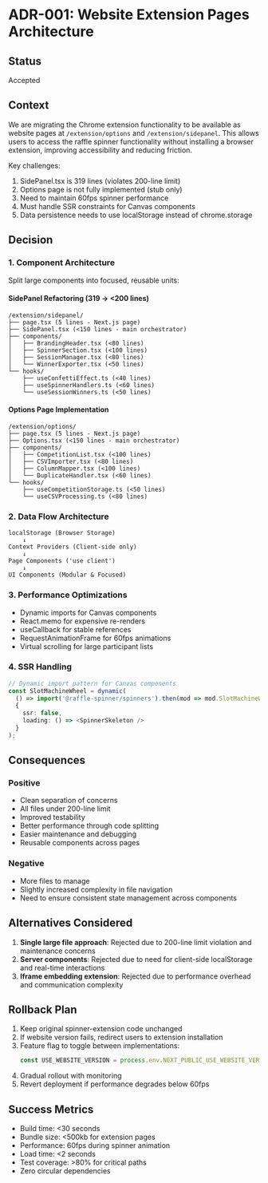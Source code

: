 # ADR-001: Website Extension Pages Architecture

## Status
Accepted

## Context
We are migrating the Chrome extension functionality to be available as website pages at `/extension/options` and `/extension/sidepanel`. This allows users to access the raffle spinner functionality without installing a browser extension, improving accessibility and reducing friction.

Key challenges:
1. SidePanel.tsx is 319 lines (violates 200-line limit)
2. Options page is not fully implemented (stub only)
3. Need to maintain 60fps spinner performance
4. Must handle SSR constraints for Canvas components
5. Data persistence needs to use localStorage instead of chrome.storage

## Decision

### 1. Component Architecture
Split large components into focused, reusable units:

#### SidePanel Refactoring (319 → <200 lines)
```
/extension/sidepanel/
├── page.tsx (5 lines - Next.js page)
├── SidePanel.tsx (<150 lines - main orchestrator)
├── components/
│   ├── BrandingHeader.tsx (<80 lines)
│   ├── SpinnerSection.tsx (<100 lines)
│   ├── SessionManager.tsx (<80 lines)
│   └── WinnerExporter.tsx (<50 lines)
└── hooks/
    ├── useConfettiEffect.ts (<40 lines)
    ├── useSpinnerHandlers.ts (<60 lines)
    └── useSessionWinners.ts (<50 lines)
```

#### Options Page Implementation
```
/extension/options/
├── page.tsx (5 lines - Next.js page)
├── Options.tsx (<150 lines - main orchestrator)
├── components/
│   ├── CompetitionList.tsx (<100 lines)
│   ├── CSVImporter.tsx (<80 lines)
│   ├── ColumnMapper.tsx (<100 lines)
│   └── DuplicateHandler.tsx (<60 lines)
└── hooks/
    ├── useCompetitionStorage.ts (<50 lines)
    └── useCSVProcessing.ts (<80 lines)
```

### 2. Data Flow Architecture
```
localStorage (Browser Storage)
    ↓
Context Providers (Client-side only)
    ↓
Page Components ('use client')
    ↓
UI Components (Modular & Focused)
```

### 3. Performance Optimizations
- Dynamic imports for Canvas components
- React.memo for expensive re-renders
- useCallback for stable references
- RequestAnimationFrame for 60fps animations
- Virtual scrolling for large participant lists

### 4. SSR Handling
```typescript
// Dynamic import pattern for Canvas components
const SlotMachineWheel = dynamic(
  () => import('@raffle-spinner/spinners').then(mod => mod.SlotMachineWheel),
  { 
    ssr: false,
    loading: () => <SpinnerSkeleton />
  }
);
```

## Consequences

### Positive
- Clean separation of concerns
- All files under 200-line limit
- Improved testability
- Better performance through code splitting
- Easier maintenance and debugging
- Reusable components across pages

### Negative
- More files to manage
- Slightly increased complexity in file navigation
- Need to ensure consistent state management across components

## Alternatives Considered

1. **Single large file approach**: Rejected due to 200-line limit violation and maintenance concerns
2. **Server components**: Rejected due to need for client-side localStorage and real-time interactions
3. **Iframe embedding extension**: Rejected due to performance overhead and communication complexity

## Rollback Plan

1. Keep original spinner-extension code unchanged
2. If website version fails, redirect users to extension installation
3. Feature flag to toggle between implementations:
   ```typescript
   const USE_WEBSITE_VERSION = process.env.NEXT_PUBLIC_USE_WEBSITE_VERSION === 'true';
   ```
4. Gradual rollout with monitoring
5. Revert deployment if performance degrades below 60fps

## Success Metrics
- Build time: <30 seconds
- Bundle size: <500kb for extension pages
- Performance: 60fps during spinner animation
- Load time: <2 seconds
- Test coverage: >80% for critical paths
- Zero circular dependencies